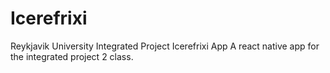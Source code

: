 # Icerefrixi
Reykjavik University Integrated Project Icerefrixi App 
A react native app for the integrated project 2 class.
